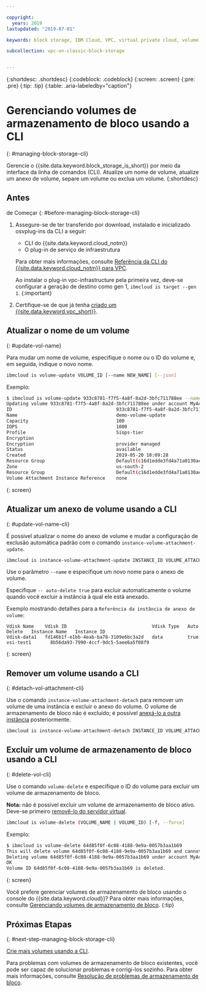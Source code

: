 ```yaml
---

copyright:
  years: 2019
lastupdated: "2019-07-01"

keywords: block storage, IBM Cloud, VPC, virtual private cloud, volume, volume attachment, data storage, virtual server instance, instance

subcollection: vpc-on-classic-block-storage


---
```


{:shortdesc: .shortdesc}
{:codeblock: .codeblock}
{:screen: .screen}
{:pre: .pre}
{:tip: .tip}
{:table: .aria-labeledby="caption"}

# Gerenciando volumes de armazenamento de bloco usando a CLI
{: #managing-block-storage-cli}

Gerencie o {{site.data.keyword.block_storage_is_short}} por meio da interface da linha de comandos (CLI). Atualize um nome de volume, atualize um anexo de volume, separe um volume ou exclua um volume.
{:shortdesc}

## Antes
de Começar
{: #before-managing-block-storage-cli}

1. Assegure-se de ter transferido por download, instalado e inicializado osvplug-ins da CLI a seguir:
    * CLI do {{site.data.keyword.cloud_notm}}
    * O plug-in de serviço de infraestrutura

   Para obter mais informações, consulte [Referência da CLI do {{site.data.keyword.cloud_notm}} para VPC](/docs/vpc-infrastructure-cli-plugin?topic=vpc-infrastructure-cli-plugin-vpc-reference).
   
   Ao instalar o plug-in vpc-infrastructure pela primeira vez, deve-se configurar a geração de destino como gen 1, `ibmcloud is target --gen 1`.
   {:important}
   
2. Certifique-se de que já tenha [criado um {{site.data.keyword.vpc_short}}](/docs/vpc-on-classic?topic=vpc-on-classic-getting-started).

## Atualizar o nome de um volume
{: #update-vol-name}

Para mudar um nome de volume, especifique o nome ou o ID do volume e, em seguida, indique o novo nome.

```bash
ibmcloud is volume-update VOLUME_ID [--name NEW_NAME] [--json]
```

Exemplo:

```bash
$ ibmcloud is volume-update 933c8781-f7f5-4a8f-8a2d-3bfc711788ee --name demo-volume-update
Updating volume 933c8781-f7f5-4a8f-8a2d-3bfc711788ee under account MyAccount 01 as user user1@mycompany.com...
ID                                      933c8781-f7f5-4a8f-8a2d-3bfc711788ee
Name                                    demo-volume-update
Capacity                                100
IOPS                                    1000
Profile                                 5iops-tier
Encryption                              -
Encryption                              provider managed
Status                                  available
Created                                 2019-05-20 10:09:28
Resource Group                          Default(c16d1edde3fd4a71a0130aed371405a0)
Zone                                    us-south-2
Resource Group                          Default(c16d1edde3fd4a71a0130aed371405a0)
Volume Attachment Instance Reference    none
```
{: screen}

## Atualizar um anexo de volume usando a CLI
{: #update-vol-name-cli}

É possível atualizar o nome do anexo de volume e mudar a configuração de exclusão automática padrão com o comando `instance-volume-attachment-update`.

```bash
ibmcloud is instance-volume-attachment-update INSTANCE_ID VOLUME_ATTACHMENT_ID [--name NEW_NAME] [--auto-delete true | false] [--json]
```

Use o parâmetro `--name` e especifique um novo nome para o anexo de volume.

Especifique `-- auto-delete true` para excluir automaticamente o volume quando você excluir a instância à qual ele está anexado.

Exemplo mostrando detalhes para a `Referência da instância de anexo de volume`:

```
Vdisk Name    Vdisk ID                               Vdisk Type   Auto Delete   Instance Name   Instance ID
Vdisk-data1   fd146b1f-e1bb-4eab-ba78-3109e6bc3a2d   data         true          vsi-test1       8b56da93-7990-4ccf-9dc5-5aee6a5f08f9
```
{: screen}

## Remover um volume usando a CLI
{: #detach-vol-attachment-cli}

Use o comando `instance-volume-attachment-detach` para remover um volume de uma instância e excluir o anexo do volume. O volume de armazenamento de bloco não é excluído; é possível [anexá-lo a outra instância](/docs/vpc-on-classic-block-storage?topic=vpc-on-classic-block-storage-attaching-block-storage-cli) posteriormente.

```bash
ibmcloud is instance-volume-attachment-detach INSTANCE_ID VOLUME_ATTACHMENT_ID [-f, --force]
```

## Excluir um volume de armazenamento de bloco usando a CLI
{: #delete-vol-cli}

Use o comando `volume-delete` e especifique o ID do volume para excluir um volume de armazenamento de bloco.

**Nota:** não é possível excluir um volume de armazenamento de bloco ativo. Deve-se primeiro [removê-lo do servidor virtual](#detach-vol-attachment-cli).

```bash
ibmcloud is volume-delete (VOLUME_NAME | VOLUME_ID) [-f, --force]
```

Exemplo:

```bash
$ ibmcloud is volume-delete 64d85f0f-6c08-4188-9e9a-0057b3aa1b69
This will delete volume 64d85f0f-6c08-4188-9e9a-0057b3aa1b69 and cannot be undone. Continue?> y
Deleting volume 64d85f0f-6c08-4188-9e9a-0057b3aa1b69 under account MyAccount 01 as user user1@mycompany.com...
OK
Volume ID 64d85f0f-6c08-4188-9e9a-0057b3aa1b69 is deleted.
```
{: screen}

Você prefere gerenciar volumes de armazenamento de bloco usando o console do {{site.data.keyword.cloud}}? Para obter mais informações, consulte [Gerenciando volumes de armazenamento de bloco](/docs/vpc-on-classic-block-storage?topic=vpc-on-classic-block-storage-managing-block-storage).
{:tip}

## Próximas Etapas
{: #next-step-managing-block-storage-cli}

[Crie mais volumes usando a CLI](/docs/vpc-on-classic-block-storage?topic=vpc-on-classic-block-storage-creating-block-storage-cli).

Para problemas com volumes de armazenamento de bloco existentes, você pode ser capaz de solucionar problemas e corrigi-los sozinho. Para obter mais informações, consulte
[Resolução de problemas de armazenamento de bloco](/docs/vpc-on-classic-block-storage?topic=vpc-on-classic-block-storage-troubleshoot).
